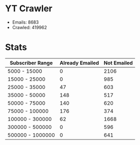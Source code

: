# YT Crawler
- Emails: 8683
- Crawled: 419962

# Stats
| Subscriber Range  | Already Emailed | Not Emailed |
|-------|-------|-------|
| 5000 - 15000 | 0 | 2106 |
| 15000 - 25000 | 0 | 985 |
| 25000 - 35000 | 47 | 603 |
| 35000 - 50000 | 148 | 517 |
| 50000 - 75000 | 140 | 620 |
| 75000 - 100000 | 176 | 374 |
| 100000 - 300000 | 62 | 1668 |
| 300000 - 500000 | 0 | 596 |
| 500000 - 1000000 | 0 | 641 |
